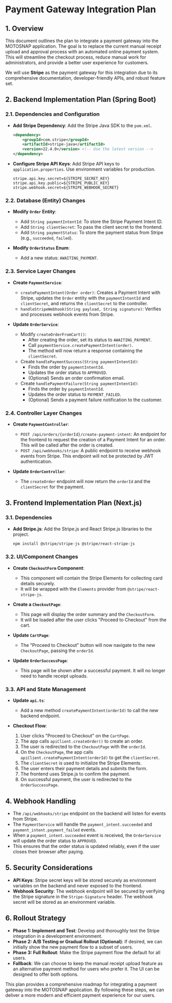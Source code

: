 # Payment Gateway Integration Plan

## 1. Overview

This document outlines the plan to integrate a payment gateway into the MOTOSNAP application. The goal is to replace the current manual receipt upload and approval process with an automated online payment system. This will streamline the checkout process, reduce manual work for administrators, and provide a better user experience for customers.

We will use **Stripe** as the payment gateway for this integration due to its comprehensive documentation, developer-friendly APIs, and robust feature set.

## 2. Backend Implementation Plan (Spring Boot)

### 2.1. Dependencies and Configuration

* **Add Stripe Dependency**: Add the Stripe Java SDK to the `pom.xml`.
  
  ```xml
  <dependency>
      <groupId>com.stripe</groupId>
      <artifactId>stripe-java</artifactId>
      <version>22.4.0</version> <!-- Use the latest version -->
  </dependency>
  ```
* **Configure Stripe API Keys**: Add Stripe API keys to `application.properties`. Use environment variables for production.
  
  ```properties
  stripe.api.key.secret=${STRIPE_SECRET_KEY}
  stripe.api.key.public=${STRIPE_PUBLIC_KEY}
  stripe.webhook.secret=${STRIPE_WEBHOOK_SECRET}
  ```

### 2.2. Database (Entity) Changes

* **Modify `Order` Entity**:
  
  * Add `String paymentIntentId`: To store the Stripe Payment Intent ID.
  * Add `String clientSecret`: To pass the client secret to the frontend.
  * Add `String paymentStatus`: To store the payment status from Stripe (e.g., `succeeded`, `failed`).

* **Modify `OrderStatus` Enum**:
  
  * Add a new status: `AWAITING_PAYMENT`.

### 2.3. Service Layer Changes

* **Create `PaymentService`**:
  
  * `createPaymentIntent(Order order)`: Creates a Payment Intent with Stripe, updates the `Order` entity with the `paymentIntentId` and `clientSecret`, and returns the `clientSecret` to the controller.
  * `handleStripeWebhook(String payload, String signature)`: Verifies and processes webhook events from Stripe.

* **Update `OrderService`**:
  
  * Modify `createOrderFromCart()`:
    * After creating the order, set its status to `AWAITING_PAYMENT`.
    * Call `paymentService.createPaymentIntent(order)`.
    * The method will now return a response containing the `clientSecret`.
  * Create `handlePaymentSuccess(String paymentIntentId)`:
    * Finds the order by `paymentIntentId`.
    * Updates the order status to `APPROVED`.
    * (Optional) Sends an order confirmation email.
  * Create `handlePaymentFailure(String paymentIntentId)`:
    * Finds the order by `paymentIntentId`.
    * Updates the order status to `PAYMENT_FAILED`.
    * (Optional) Sends a payment failure notification to the customer.

### 2.4. Controller Layer Changes

* **Create `PaymentController`**:
  
  * `POST /api/orders/{orderId}/create-payment-intent`: An endpoint for the frontend to request the creation of a Payment Intent for an order. This will be called after the order is created.
  * `POST /api/webhooks/stripe`: A public endpoint to receive webhook events from Stripe. This endpoint will not be protected by JWT authentication.

* **Update `OrderController`**:
  
  * The `createOrder` endpoint will now return the `orderId` and the `clientSecret` for the payment.

## 3. Frontend Implementation Plan (Next.js)

### 3.1. Dependencies

* **Add Stripe.js**: Add the Stripe.js and React Stripe.js libraries to the project.
  
  ```bash
  npm install @stripe/stripe-js @stripe/react-stripe-js
  ```

### 3.2. UI/Component Changes

* **Create `CheckoutForm` Component**:
  
  * This component will contain the Stripe Elements for collecting card details securely.
  * It will be wrapped with the `Elements` provider from `@stripe/react-stripe-js`.

* **Create a `CheckoutPage`**:
  
  * This page will display the order summary and the `CheckoutForm`.
  * It will be loaded after the user clicks "Proceed to Checkout" from the cart.

* **Update `CartPage`**:
  
  * The "Proceed to Checkout" button will now navigate to the new `CheckoutPage`, passing the `orderId`.

* **Update `OrderSuccessPage`**:
  
  * This page will be shown after a successful payment. It will no longer need to handle receipt uploads.

### 3.3. API and State Management

* **Update `api.ts`**:
  
  * Add a new method `createPaymentIntent(orderId)` to call the new backend endpoint.

* **Checkout Flow**:
  
  1. User clicks "Proceed to Checkout" on the `CartPage`.
  2. The app calls `apiClient.createOrder()` to create an order.
  3. The user is redirected to the `CheckoutPage` with the `orderId`.
  4. On the `CheckoutPage`, the app calls `apiClient.createPaymentIntent(orderId)` to get the `clientSecret`.
  5. The `clientSecret` is used to initialize the Stripe Elements.
  6. The user enters their payment details and submits the form.
  7. The frontend uses Stripe.js to confirm the payment.
  8. On successful payment, the user is redirected to the `OrderSuccessPage`.

## 4. Webhook Handling

* The `/api/webhooks/stripe` endpoint on the backend will listen for events from Stripe.
* The `PaymentService` will handle the `payment_intent.succeeded` and `payment_intent.payment_failed` events.
* When a `payment_intent.succeeded` event is received, the `OrderService` will update the order status to `APPROVED`.
* This ensures that the order status is updated reliably, even if the user closes their browser after paying.

## 5. Security Considerations

* **API Keys**: Stripe secret keys will be stored securely as environment variables on the backend and never exposed to the frontend.
* **Webhook Security**: The webhook endpoint will be secured by verifying the Stripe signature in the `Stripe-Signature` header. The webhook secret will be stored as an environment variable.

## 6. Rollout Strategy

* **Phase 1: Implement and Test**: Develop and thoroughly test the Stripe integration in a development environment.
* **Phase 2: A/B Testing or Gradual Rollout (Optional)**: If desired, we can initially show the new payment flow to a subset of users.
* **Phase 3: Full Rollout**: Make the Stripe payment flow the default for all users.
* **Fallback**: We can choose to keep the manual receipt upload feature as an alternative payment method for users who prefer it. The UI can be designed to offer both options.

This plan provides a comprehensive roadmap for integrating a payment gateway into the MOTOSNAP application. By following these steps, we can deliver a more modern and efficient payment experience for our users.
